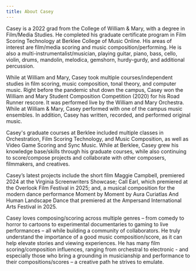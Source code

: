 ```yaml
---
title: About Casey
---
```

Casey is a 2022 grad from the College of William & Mary, with a degree in Film/Media Studies. He completed his graduate certificate program in Film Scoring Technology at Berklee College of Music Online. His areas of interest are film/media scoring and music composition/performing. He is also a multi-instrumentalist/musician, playing guitar, piano, bass, cello, violin, drums, mandolin, melodica, gemshorn, hurdy-gurdy, and additional percussion.

While at William and Mary, Casey took multiple courses/independent studies in film scoring, music composition, tonal theory, and computer music. Right before the pandemic shut down the campus, Casey won the William and Mary Student Composition Competition (2020) for his Road Runner rescore. It was performed live by the William and Mary Orchestra. While at William & Mary, Casey performed with one of the campus music ensembles. In addition, Casey has written, recorded, and performed original music.

Casey's graduate courses at Berklee included multiple classes in Orchestration, Film Scoring Technology, and Music Composition, as well as Video Game Scoring and Sync Music. While at Berklee, Casey grew his knowledge base/skills through his graduate courses, while also continuing to score/compose projects and collaborate with other composers, filmmakers, and creatives.

Casey’s latest projects include the short film Maggie Campbell, premiered 2024 at the Virginia Screenwriters Showcase; Call Earl, which premiered at the Overlook Film Festival in 2025; and, a musical composition for the modern dance performance Moment by Moment by Aura Curiatlas And Human Landscape Dance that premiered at the Ampersand International Arts Festival in 2025.

Casey loves composing/scoring across multiple genres – from comedy to horror to cartoons to experimental documentaries to gaming to live performances – all while building a community of collaborators.  He truly understand the importance of a good music composition/score, as it can help elevate stories and viewing experiences. He has many film scoring/composition influences, ranging from orchestral to electronic - and especially those who bring a grounding in musicianship and performance to their compositions/scores – a creative path he strives to emulate.
